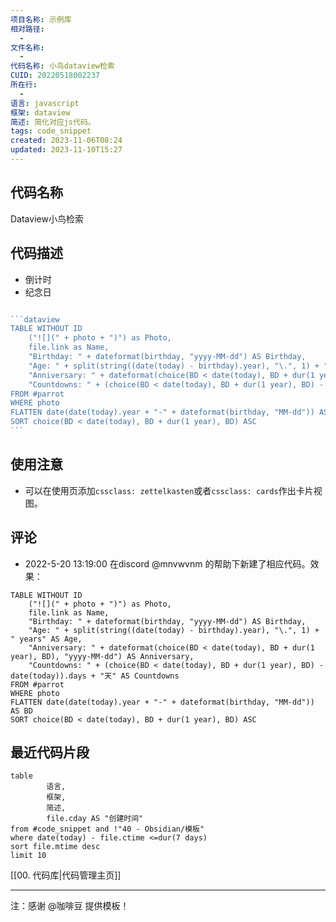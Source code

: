 ```yaml
---
项目名称: 示例库
相对路径:
  - 
文件名称:
  - 
代码名称: 小鸟dataview检索
CUID: 20220518002237
所在行:
  - 
语言: javascript
框架: dataview
简述: 简化对应js代码。
tags: code_snippet
created: 2023-11-06T08:24
updated: 2023-11-10T15:27
---
```


## 代码名称
Dataview小鸟检索
## 代码描述
- 倒计时
- 纪念日
````javascript

```dataview
TABLE WITHOUT ID
    ("![](" + photo + ")") as Photo,
    file.link as Name,
    "Birthday: " + dateformat(birthday, "yyyy-MM-dd") AS Birthday,
    "Age: " + split(string((date(today) - birthday).year), "\.", 1) + " years" AS Age,
    "Anniversary: " + dateformat(choice(BD < date(today), BD + dur(1 year), BD), "yyyy-MM-dd") AS Anniversary,
    "Countdowns: " + (choice(BD < date(today), BD + dur(1 year), BD) - date(today)).days + "天" AS Countdowns
FROM #parrot
WHERE photo
FLATTEN date(date(today).year + "-" + dateformat(birthday, "MM-dd")) AS BD
SORT choice(BD < date(today), BD + dur(1 year), BD) ASC
```
````

## 使用注意
- 可以在使用页添加`cssclass: zettelkasten`或者`cssclass: cards`作出卡片视图。

## 评论
- 2022-5-20 13:19:00 在discord @mnvwvnm 的帮助下新建了相应代码。效果：
```dataview
TABLE WITHOUT ID
    ("![](" + photo + ")") as Photo,
    file.link as Name,
    "Birthday: " + dateformat(birthday, "yyyy-MM-dd") AS Birthday,
    "Age: " + split(string((date(today) - birthday).year), "\.", 1) + " years" AS Age,
    "Anniversary: " + dateformat(choice(BD < date(today), BD + dur(1 year), BD), "yyyy-MM-dd") AS Anniversary,
    "Countdowns: " + (choice(BD < date(today), BD + dur(1 year), BD) - date(today)).days + "天" AS Countdowns
FROM #parrot
WHERE photo
FLATTEN date(date(today).year + "-" + dateformat(birthday, "MM-dd")) AS BD
SORT choice(BD < date(today), BD + dur(1 year), BD) ASC
```


## 最近代码片段
```dataview
table
		语言,
 		框架,
		简述,
		file.cday AS "创建时间"
from #code_snippet and !"40 - Obsidian/模板"
where date(today) - file.ctime <=dur(7 days)
sort file.mtime desc
limit 10
```

[[00. 代码库|代码管理主页]]

---

注：感谢 @咖啡豆 提供模板！

